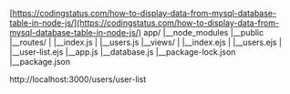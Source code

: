 [https://codingstatus.com/how-to-display-data-from-mysql-database-table-in-node-js/](https://codingstatus.com/how-to-display-data-from-mysql-database-table-in-node-js/)
app/
  |__node_modules
  |__public
  |__routes/
  |    |__index.js
  |    |__users.js
  |__views/
  |    |__index.ejs
  |    |__users.ejs
  |    |__user-list.ejs
  |__app.js
  |__database.js
  |__package-lock.json
  |__package.json
  
  http://localhost:3000/users/user-list
